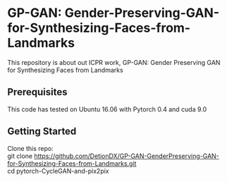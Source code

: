 # GP-GAN: Gender-Preserving-GAN-for-Synthesizing-Faces-from-Landmarks
This repository is about out ICPR work, GP-GAN: Gender Preserving GAN for Synthesizing Faces from Landmarks

## Prerequisites
This code has tested on Ubuntu 16.06 with Pytorch 0.4 and cuda 9.0

## Getting Started
Clone this repo:  
git clone https://github.com/DetionDX/GP-GAN-GenderPreserving-GAN-for-Synthesizing-Faces-from-Landmarks.git  
cd pytorch-CycleGAN-and-pix2pix
